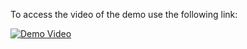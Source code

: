 To access the video of the demo use the following link:

[![Demo Video](https://img.youtube.com/vi/CeYWqGcszhw/0.jpg)](https://youtu.be/CeYWqGcszhw)
